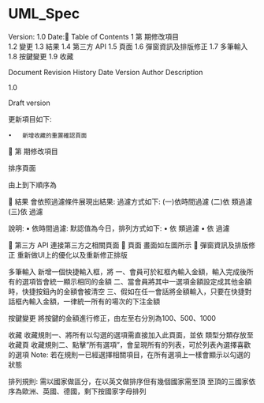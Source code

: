 # UML_Spec

Version:	1.0
Date: Table of Contents
1	第  期修改項目	
1.2	變更 
1.3	結果
1.4	第三方 API
1.5	頁面
1.6	彈窗資訊及排版修正 
1.7	多筆輸入
1.8	按鍵變更
1.9	收藏

Document Revision History
Date
Version
Author
Description

1.0

Draft version



更新項目如下:

	•	新增收藏的重置確認頁面


第   期修改項目	



排序頁面

由上到下順序為



結果
會依照過濾條件展現出結果:
過濾方式如下:
(一)依時間過濾
(二)依  類過濾
(三)依  過濾



說明:
	•	依時間過濾:
默認值為今日，排列方式如下:
	•       依  類過濾
	•       依  過濾



第三方 API
連接第三方之相關頁面

頁面
畫面如左圖所示

彈窗資訊及排版修正 
重新做UI上的優化以及重新修正排版


多筆輸入
新增一個快捷輸入框，將
一、會員可於紅框內輸入金額，輸入完成後所有的選項皆會統一顯示相同的金額
二、當會員將其中一選項金額設定成其他金額時，快捷按鈕內的金額會被清空
三、假如在任一會話將金額輸入，只要在快捷對話框內輸入金額，一律統一所有的場次的下注金額




按鍵變更
將按鍵的金額進行修正，由左至右分別為100、500、1000

收藏
收藏規則一、將所有以勾選的選項需直接加入此頁面，並依    類型分類存放至收藏頁
收藏規則二、點擊”所有選項”，會呈現所有的列表，可於列表內選擇喜歡的選項
Note: 若在規則一已經選擇相關項目，在所有選項上一樣會顯示以勾選的狀態



排列規則:
需以國家做區分，在以英文做排序但有幾個國家需至頂
至頂的三國家依序為歐洲、英國、德國，剩下按國家字母排列


